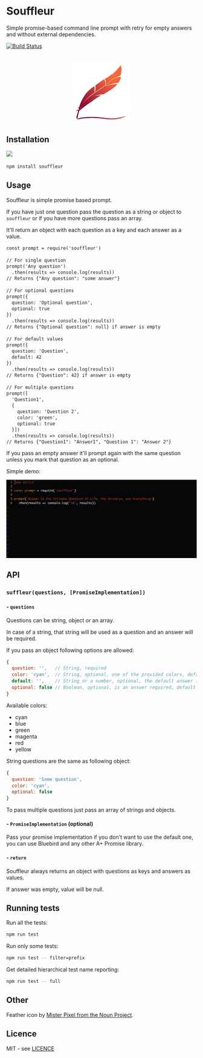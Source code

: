 # Souffleur
Simple promise-based command line prompt with retry for empty answers and without external dependencies.

[![Build Status](https://travis-ci.org/stojanovic/souffleur.svg)](https://travis-ci.org/stojanovic/souffleur)

<h1 align="center">
  <img width="150" src="souffleur.png" alt="souffleur">
  <br>
</h1>

## Installation

[![](https://nodei.co/npm/souffleur.svg?downloads=true&downloadRank=true&stars=true)](https://www.npmjs.com/package/souffleur)

```bash
npm install souffleur
```

## Usage

Souffleur is simple promise based prompt.

If you have just one question pass the question as a string or object to `souffleur` or if you have more questions pass an array.

It'll return an object with each question as a key and each answer as a value.

```
const prompt = require('souffleur')

// For single question
prompt('Any question')
  .then(results => console.log(results))
// Returns {"Any question": "some answer"}
  
// For optional questions
prompt({
  question: 'Optional question',
  optional: true
})
  .then(results => console.log(results))
// Returns {"Optional question": null} if answer is empty

// For default values
prompt({
  question: 'Question',
  default: 42
})
  .then(results => console.log(results))
// Returns {"Question": 42} if answer is empty

// For multiple questions
prompt([
  'Question1',
  {
    question: 'Question 2',
    color: 'green',
    optional: true
  }])
  .then(results => console.log(results))
// Returns {"Question1": "Answer1", "Question 1": "Answer 2"}
```
If you pass an empty answer it'll prompt again with the same question unless you mark that question as an optional.

Simple demo:

<img width="640" src="demo.gif" alt="demo">

## API

### `suffleur(questions, [PromiseImplementation])`

#### - `questions`

Questions can be string, object or an array.

In case of a string, that string will be used as a question and an answer will be required.

If you pass an object following options are allowed:

```js
{
  question: '',   // String, required
  color: 'cyan',  // String, optional, one of the provided colors, default is cyan
  default: '',    // String or a number, optional, the default answer to the question
  optional: false // Boolean, optional, is an answer required, default is true
}
```

Available colors:

- cyan
- blue
- green
- magenta
- red
- yellow

String questions are the same as following object:

```js
{
  question: 'Some question',
  color: 'cyan',
  optional: false
}
```

To pass multiple questions just pass an array of strings and objects.


#### - `PromiseImplementation` (optional)

Pass your promise implementation if you don't want to use the default one, you can use Bluebird and any other A+ Promise library.

#### - `return`

Souffleur always returns an object with questions as keys and answers as values.

If answer was empty, value will be null.

## Running tests

Run all the tests:

```bash
npm run test
```

Run only some tests:

```bash
npm run test -- filter=prefix
```

Get detailed hierarchical test name reporting:

```bash
npm run test -- full
```

## Other

Feather icon by [Mister Pixel from the Noun Project](https://thenounproject.com/MisterPixel/).

## Licence

MIT - see [LICENCE](LICENCE)
